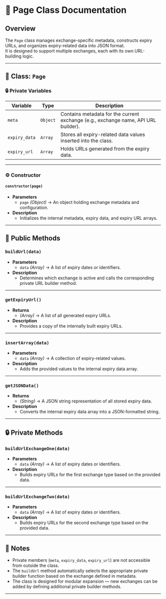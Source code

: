 # 📘 Page Class Documentation

## Overview
The `Page` class manages exchange-specific metadata, constructs expiry URLs, and organizes expiry-related data into JSON format.  
It is designed to support multiple exchanges, each with its own URL-building logic.

---

## 🧩 Class: `Page`

### 🔒 Private Variables
| Variable | Type | Description |
|-----------|------|--------------|
| `meta` | `Object` | Contains metadata for the current exchange (e.g., exchange name, API URL builder). |
| `expiry_data` | `Array` | Stores all expiry-related data values inserted into the class. |
| `expiry_url` | `Array` | Holds URLs generated from the expiry data. |

---

### ⚙️ Constructor
#### `constructor(page)`
- **Parameters**
  - `page` *(Object)* → An object holding exchange metadata and configuration.
- **Description**
  - Initializes the internal metadata, expiry data, and expiry URL arrays.

---

## 🚀 Public Methods

### `buildUrl(data)`
- **Parameters**
  - `data` *(Array)* → A list of expiry dates or identifiers.
- **Description**
  - Determines which exchange is active and calls the corresponding private URL builder method.

---

### `getExpiryUrl()`
- **Returns**
  - *(Array)* → A list of all generated expiry URLs.
- **Description**
  - Provides a copy of the internally built expiry URLs.

---

### `insertArray(data)`
- **Parameters**
  - `data` *(Array)* → A collection of expiry-related values.
- **Description**
  - Adds the provided values to the internal expiry data array.

---

### `getJSONData()`
- **Returns**
  - *(String)* → A JSON string representation of all stored expiry data.
- **Description**
  - Converts the internal expiry data array into a JSON-formatted string.

---

## 🔒 Private Methods

### `buildUrlExchangeOne(data)`
- **Parameters**
  - `data` *(Array)* → A list of expiry dates or identifiers.
- **Description**
  - Builds expiry URLs for the first exchange type based on the provided data.

---

### `buildUrlExchangeTwo(data)`
- **Parameters**
  - `data` *(Array)* → A list of expiry dates or identifiers.
- **Description**
  - Builds expiry URLs for the second exchange type based on the provided data.

---

## 🧠 Notes
- Private members (`meta`, `expiry_data`, `expiry_url`) are not accessible from outside the class.
- The `buildUrl` method automatically selects the appropriate private builder function based on the exchange defined in metadata.
- The class is designed for modular expansion — new exchanges can be added by defining additional private builder methods.

---
